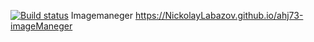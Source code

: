 [![Build status](https://ci.appveyor.com/api/projects/status/40cqd90gkbkac90p?svg=true)](https://ci.appveyor.com/project/NickolayLabazov/ahj73-imagemaneger)
Imagemaneger
 https://NickolayLabazov.github.io/ahj73-imageManeger 